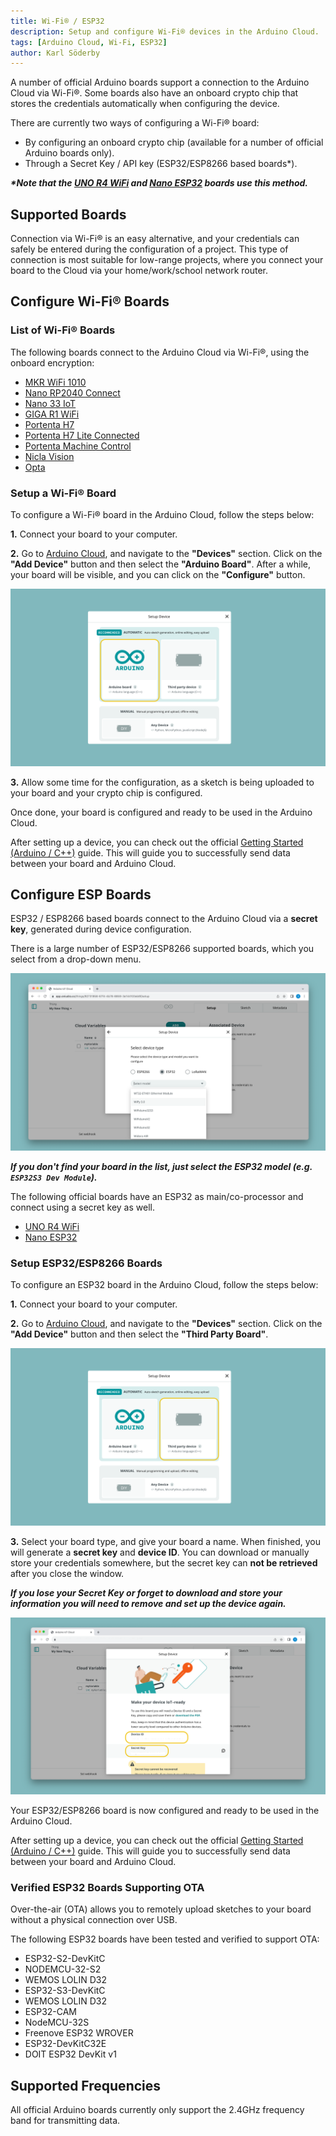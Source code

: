 ```yaml
---
title: Wi-Fi® / ESP32
description: Setup and configure Wi-Fi® devices in the Arduino Cloud.
tags: [Arduino Cloud, Wi-Fi, ESP32]
author: Karl Söderby
---
```


A number of official Arduino boards support a connection to the Arduino Cloud via Wi-Fi®. Some boards also have an onboard crypto chip that stores the credentials automatically when configuring the device.

There are currently two ways of configuring a Wi-Fi® board:
- By configuring an onboard crypto chip (available for a number of official Arduino boards only).
- Through a Secret Key / API key (ESP32/ESP8266 based boards\*).

***\*Note that the [UNO R4 WiFi](https://store.arduino.cc/products/uno-r4-wifi) and [Nano ESP32](https://store.arduino.cc/products/nano-esp32) boards use this method.***

## Supported Boards

Connection via Wi-Fi® is an easy alternative, and your credentials can safely be entered during the configuration of a project. This type of connection is most suitable for low-range projects, where you connect your board to the Cloud via your home/work/school network router.

## Configure Wi-Fi® Boards

### List of Wi-Fi® Boards

The following boards connect to the Arduino Cloud via Wi-Fi®, using the onboard encryption:

- [MKR WiFi 1010](https://store.arduino.cc/arduino-mkr-wifi-1010)
- [Nano RP2040 Connect](https://store.arduino.cc/nano-rp2040-connect)
- [Nano 33 IoT](https://store.arduino.cc/arduino-nano-33-iot)
- [GIGA R1 WiFi](https://store.arduino.cc/products/giga-r1-wifi)
- [Portenta H7](https://store.arduino.cc/portenta-h7)
- [Portenta H7 Lite Connected](https://store.arduino.cc/products/portenta-h7-lite-connected)
- [Portenta Machine Control](https://store.arduino.cc/products/arduino-portenta-machine-control)
- [Nicla Vision](https://store.arduino.cc/products/nicla-vision)
- [Opta](https://store.arduino.cc/products/opta-wifi)

### Setup a Wi-Fi® Board

To configure a Wi-Fi® board in the Arduino Cloud, follow the steps below:

**1.** Connect your board to your computer.

**2.** Go to [Arduino Cloud](https://app.arduino.cc), and navigate to the **"Devices"** section. Click on the **"Add Device"** button and then select the **"Arduino Board"**. After a while, your board will be visible, and you can click on the **"Configure"** button.

![Board show up.](assets/wifi.png)

**3.** Allow some time for the configuration, as a sketch is being uploaded to your board and your crypto chip is configured.

Once done, your board is configured and ready to be used in the Arduino Cloud.

After setting up a device, you can check out the official [Getting Started (Arduino / C++)](/arduino-cloud/guides/arduino-c) guide. This will guide you to successfully send data between your board and Arduino Cloud.

## Configure ESP Boards

ESP32 / ESP8266 based boards connect to the Arduino Cloud via a **secret key**, generated during device configuration.

There is a large number of ESP32/ESP8266 supported boards, which you select from a drop-down menu.

![Range of ESP32 boards.](assets/esp32-supported-boards.png)

***If you don't find your board in the list, just select the ESP32 model (e.g. `ESP32S3 Dev Module`).***

The following official boards have an ESP32 as main/co-processor and connect using a secret key as well.

- [UNO R4 WiFi](https://store.arduino.cc/products/uno-r4-wifi)
- [Nano ESP32](https://store.arduino.cc/products/nano-esp32)

### Setup ESP32/ESP8266 Boards

To configure an ESP32 board in the Arduino Cloud, follow the steps below:

**1.** Connect your board to your computer.

**2.** Go to [Arduino Cloud](https://app.arduino.cc), and navigate to the **"Devices"** section. Click on the **"Add Device"** button and then select the **"Third Party Board"**.

![Select "Third Party Device"](assets/esp32.png)

**3.** Select your board type, and give your board a name. When finished, you will generate a **secret key** and **device ID**. You can download or manually store your credentials somewhere, but the secret key can **not be retrieved** after you close the window.

***If you lose your Secret Key or forget to download and store your information you will need to remove and set up the device again.***

![Secret / Device Key.](assets/device-key.png)

Your ESP32/ESP8266 board is now configured and ready to be used in the Arduino Cloud. 

After setting up a device, you can check out the official [Getting Started (Arduino / C++)](/arduino-cloud/guides/arduino-c) guide. This will guide you to successfully send data between your board and Arduino Cloud.

### Verified ESP32 Boards Supporting OTA 

Over-the-air (OTA) allows you to remotely upload sketches to your board without a physical connection over USB.

The following ESP32 boards have been tested and verified to support OTA:

- ESP32-S2-DevKitC
- NODEMCU-32-S2
- WEMOS LOLIN D32
- ESP32-S3-DevKitC
- WEMOS LOLIN D32
- ESP32-CAM
- NodeMCU-32S
- Freenove ESP32 WROVER
- ESP32-DevKitC32E
- DOIT ESP32 DevKit v1

## Supported Frequencies

All official Arduino boards currently only support the 2.4GHz frequency band for transmitting data.